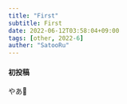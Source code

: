 ```yaml
---
title: "First"
subtitle: First
date: 2022-06-12T03:58:04+09:00
tags: [other, 2022-6]
auther: "SatooRu"
---
```


#### 初投稿
やあ👋